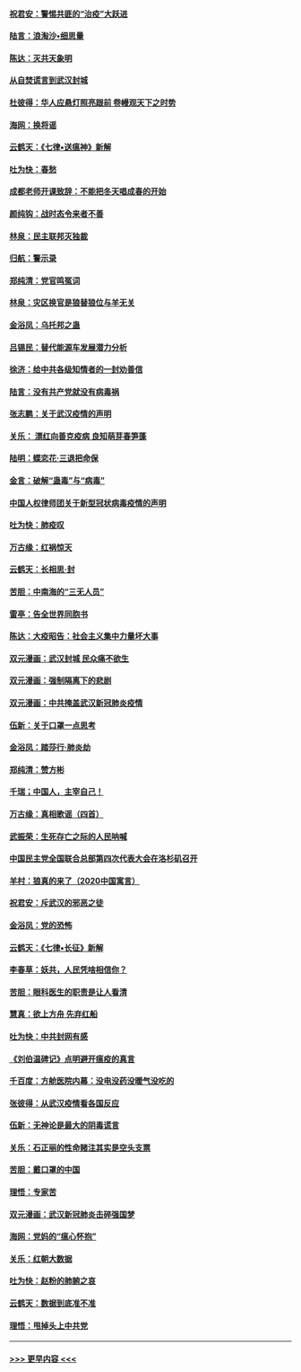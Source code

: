#### [祝君安：警惕共匪的“治疫”大跃进](../pages/nsc993/n11876084.md?t=02180702) 
#### [陆言：浪淘沙•细思量](../pages/nsc993/n11876071.md?t=02180702) 
#### [陈达：灭共天象明](../pages/nsc993/n11876063.md?t=02180702) 
#### [从自焚谎言到武汉封城](../pages/nsc993/n11875621.md?t=02180702) 
#### [杜彼得：华人应悬灯照亮跟前 卷幔观天下之时势](../pages/nsc993/n11874822.md?t=02180702) 
#### [海网：换将谣](../pages/nsc993/n11873712.md?t=02180702) 
#### [云鹤天：《七律▪送瘟神》新解](../pages/nsc993/n11873598.md?t=02180702) 
#### [吐为快：春愁](../pages/nsc993/n11872801.md?t=02180702) 
#### [成都老师开课致辞：不能把冬天唱成春的开始](../pages/nsc993/n11872653.md?t=02180702) 
#### [颜纯钩：战时态令来者不善](../pages/nsc993/n11872011.md?t=02180702) 
#### [林泉：民主联邦灭独裁](../pages/nsc993/n11870998.md?t=02180702) 
#### [归航：警示录](../pages/nsc993/n11870963.md?t=02180702) 
#### [郑纯清：党官鸣冤词](../pages/nsc993/n11870938.md?t=02180702) 
#### [林泉：灾区换官是狼替狼位与羊无关](../pages/nsc993/n11870896.md?t=02180702) 
#### [金浴凤：乌托邦之蛊](../pages/nsc993/n11870879.md?t=02180702) 
#### [吕锡民：替代能源车发展潜力分析](../pages/nsc993/n11870656.md?t=02180702) 
#### [徐济：给中共各级知情者的一封劝善信](../pages/nsc993/n11868561.md?t=02180702) 
#### [陆言：没有共产党就没有病毒祸](../pages/nsc993/n11868232.md?t=02180702) 
#### [张志鹏：关于武汉疫情的声明](../pages/nsc993/n11867182.md?t=02180702) 
#### [关乐： 漂红向善克疫病 良知萌芽春笋蓬](../pages/nsc993/n11865710.md?t=02180702) 
#### [陆明：蝶恋花‧三退把命保](../pages/nsc993/n11865673.md?t=02180702) 
#### [金言：破解“蛊毒”与“病毒”](../pages/nsc993/n11864103.md?t=02180702) 
#### [中国人权律师团关于新型冠状病毒疫情的声明](../pages/nsc993/n11864249.md?t=02180702) 
#### [吐为快：肺疫叹](../pages/nsc993/n11864027.md?t=02180702) 
#### [万古缘：红祸惊天](../pages/nsc993/n11864079.md?t=02180702) 
#### [云鹤天：长相思‧封](../pages/nsc993/n11864006.md?t=02180702) 
#### [苦胆：中南海的“三无人员”](../pages/nsc993/n11862997.md?t=02180702) 
#### [雷亭：告全世界同胞书](../pages/nsc993/n11862572.md?t=02180702) 
#### [陈达：大疫昭告：社会主义集中力量坏大事](../pages/nsc993/n11859419.md?t=02180702) 
#### [双元漫画：武汉封城 民众痛不欲生](../pages/nsc993/n11859287.md?t=02180702) 
#### [双元漫画：强制隔离下的悲剧](../pages/nsc993/n11859244.md?t=02180702) 
#### [双元漫画：中共掩盖武汉新冠肺炎疫情](../pages/nsc993/n11858249.md?t=02180702) 
#### [伍新：关于口罩一点思考](../pages/nsc993/n11859195.md?t=02180702) 
#### [金浴凤：踏莎行‧肺炎劫](../pages/nsc993/n11858227.md?t=02180702) 
#### [郑纯清：赞方彬](../pages/nsc993/n11856803.md?t=02180702) 
#### [千瑞；中国人，主宰自己！](../pages/nsc993/n11856793.md?t=02180702) 
#### [万古缘：真相歌谣（四首）](../pages/nsc993/n11856263.md?t=02180702) 
#### [武振荣：生死存亡之际的人民呐喊](../pages/nsc993/n11856256.md?t=02180702) 
#### [中国民主党全国联合总部第四次代表大会在洛杉矶召开](../pages/nsc993/n11856344.md?t=02180702) 
#### [羊村：狼真的来了（2020中国寓言）](../pages/nsc993/n11856229.md?t=02180702) 
#### [祝君安：斥武汉的邪恶之徒](../pages/nsc993/n11855861.md?t=02180702) 
#### [金浴凤：党的恐怖](../pages/nsc993/n11855849.md?t=02180702) 
#### [云鹤天：《七律▪长征》新解](../pages/nsc993/n11855479.md?t=02180702) 
#### [李春草：妖共，人民凭啥相信你？](../pages/nsc993/n11855196.md?t=02180702) 
#### [苦胆：眼科医生的职责是让人看清](../pages/nsc993/n11853840.md?t=02180702) 
#### [慧真：欲上方舟 先弃红船](../pages/nsc993/n11853483.md?t=02180702) 
#### [吐为快：中共封网有感](../pages/nsc993/n11852575.md?t=02180702) 
#### [《刘伯温碑记》点明避开瘟疫的真言](../pages/nsc993/n11852128.md?t=02180702) 
#### [千百度：方舱医院内幕：没电没药没暖气没吃的](../pages/nsc993/n11850211.md?t=02180702) 
#### [张彼得：从武汉疫情看各国反应](../pages/nsc993/n11850102.md?t=02180702) 
#### [伍新：无神论是最大的阴毒谎言](../pages/nsc993/n11846129.md?t=02180702) 
#### [关乐：石正丽的性命赌注其实是空头支票](../pages/nsc993/n11846109.md?t=02180702) 
#### [苦胆：戴口罩的中国](../pages/nsc993/n11845576.md?t=02180702) 
#### [理悟：专家苦](../pages/nsc993/n11845564.md?t=02180702) 
#### [双元漫画：武汉新冠肺炎击碎强国梦](../pages/nsc993/n11843320.md?t=02180702) 
#### [海网：党妈的“瘟心怀抱”](../pages/nsc993/n11840740.md?t=02180702) 
#### [关乐：红朝大数据](../pages/nsc993/n11840675.md?t=02180702) 
#### [吐为快：赵粉的肺腑之哀](../pages/nsc993/n11840618.md?t=02180702) 
#### [云鹤天：数据到底准不准](../pages/nsc993/n11840325.md?t=02180702) 
#### [理悟：甩掉头上中共党](../pages/nsc993/n11838826.md?t=02180702) 

----
#### [ >>> 更早内容 <<< ](../indexes/nsc993-earlier.md)

